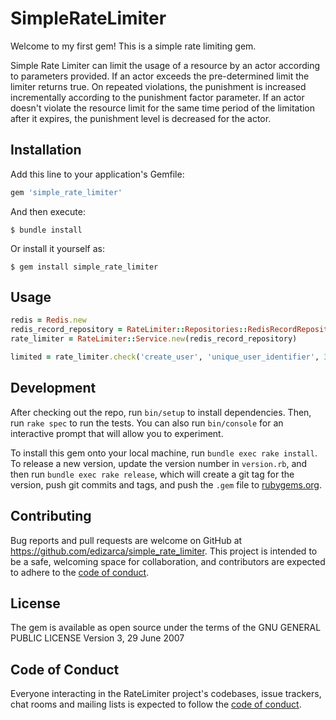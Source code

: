 # SimpleRateLimiter

Welcome to my first gem! This is a simple rate limiting gem. 

Simple Rate Limiter can limit the usage of a resource by an actor according to parameters provided. 
If an actor exceeds the pre-determined limit the limiter returns true.
On repeated violations, the punishment is increased incrementally according to the punishment factor parameter.
If an actor doesn't violate the resource limit for the same time period of the limitation after it expires, the punishment level is decreased for the actor.



## Installation

Add this line to your application's Gemfile:

```ruby
gem 'simple_rate_limiter'
```

And then execute:

    $ bundle install

Or install it yourself as:

    $ gem install simple_rate_limiter

## Usage

```ruby
redis = Redis.new
redis_record_repository = RateLimiter::Repositories::RedisRecordRepository.build(redis)
rate_limiter = RateLimiter::Service.new(redis_record_repository)

limited = rate_limiter.check('create_user', 'unique_user_identifier', 3, 30, 2)
```

## Development

After checking out the repo, run `bin/setup` to install dependencies. Then, run `rake spec` to run the tests. You can also run `bin/console` for an interactive prompt that will allow you to experiment.

To install this gem onto your local machine, run `bundle exec rake install`. To release a new version, update the version number in `version.rb`, and then run `bundle exec rake release`, which will create a git tag for the version, push git commits and tags, and push the `.gem` file to [rubygems.org](https://rubygems.org).

## Contributing

Bug reports and pull requests are welcome on GitHub at https://github.com/edizarca/simple_rate_limiter. This project is intended to be a safe, welcoming space for collaboration, and contributors are expected to adhere to the [code of conduct](https://github.com/[USERNAME]/rate_limiter/blob/master/CODE_OF_CONDUCT.md).


## License

The gem is available as open source under the terms of the                    GNU GENERAL PUBLIC LICENSE
                                                                                 Version 3, 29 June 2007

## Code of Conduct

Everyone interacting in the RateLimiter project's codebases, issue trackers, chat rooms and mailing lists is expected to follow the [code of conduct](https://github.com/[USERNAME]/rate_limiter/blob/master/CODE_OF_CONDUCT.md).
